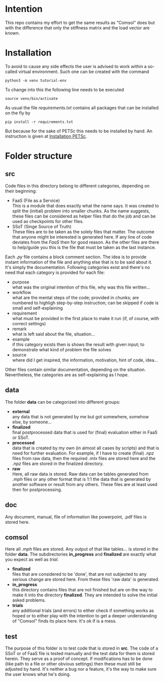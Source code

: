 # Intention
This repo contains my effort to get the same results as "Comsol" does but with the difference that only the stiffness matrix and the load vector are known.


# Installation
To avoid to cause any side effects the user is advised to work within a so-called virtual environment. Such one can be created with the command
```
python3 -m venv tutorial-env
```
To change into this the following line needs to be executed
```
source venv/bin/activate 
```

As usual the file *requirements.txt* contains all packages that can be installed on the fly by
```
pip install -r requirements.txt
```
But because for the sake of PETSc this needs to be installed by hand. An instruction is given at [Installation PETSc](https://petsc.org/release/install/).

# Folder structure
## src
Code files in this directory belong to different categories, depending on their beginning:
- FaaS (File as a Service)  
This is a module that does exactly what the name says. It was created to split the (initial) problem into smaller chunks. As the name suggests, these files can be considered as helper files that do the job and can be used as checkpoints for other files. 
- SSoT (Singe Source of Truth)  
These files are to be taken as the solely files that matter. The outcome that anyone might be interested is generated here. If any line of code deviates from the *FaaS* then for good reason. As the other files are there to help/guide you this is the file that must be taken as the last instance.

Each *.py* file contains a block comment section. The idea is to provide instant information of the file and anything else that is to be said about it. It's simply the documentation.
Following categories exist and there's no need that each category is provided for each file:
- purpose  
    what was the original intention of this file, why was this file written...
- workflow  
    what are the mental steps of the code; provided in chunks; are numbered to highligh step-by-step instruction; can be skipped if code is small and self-explaining
- requirement  
    what must be provided in the first place to make it run (if, of course, with correct settings)
- remark  
    what is left said about the file, situation...
- example  
    if this category exists then is shows the result with given input; to demonstrate what kind of problem the file solves
- source  
    where did I get inspired, the information, motivation, hint of code, idea...

Other files contain similar documentation, depending on the situation. Nevertheless, the categories are as self-explaining as I hope.

## data
The folder **data** can be categorized into different groups:
- **external**  
    any data that is not generated by me but got somewhere, somehow else, by someone...
- **finalized**  
    final postprocessed data that is used for (final) evaluation either in FaaS or SSoT.
- **processed**  
    data that is created by my own (in almost all cases by scripts) and that is need for further evaluation. For example, if I have to create (final) *.npz* files from raw data, then the required *.mtx* files are stored here and the *.npz* files are stored in the finalized directory.
- **raw**  
    Here, all raw data is stored. Raw data can be tables generated from *.mph* files or any other format that is 1:1 the data that is generated by another software or result from any others. These files are at least used then for postprocessing.

## doc
Any document, manual, file of information like powerpoint, .pdf files is stored here. 

## comsol
Here all *.mph* files are stored. Any output of that like tables... is stored in the folder **data**. The subdirectories **in_progress** and **finalized** are exactly what you expect as well as *trial*.
- **finalized**  
    files that are considered to be 'done', that are not subjected to any serious change are stored here. From these files 'raw data' is generated.
- **in_progress**  
    this directory contains files that are not finished but are on the way to make it into the directory **finalized**. They are intended to solve the initial asked problems.
- **trials**  
    any additional trials (and errors) to either check if something works as hoped or to either play with the intention to get a deeper understanding of "Comsol" finds its place here. It's ok if is a mess.

## test
The purpose of this folder is to test code that is stored in **src**. The code of a SSoT or of FaaS file is tested manually and the test data for them is stored herein. They serve as a proof of concept. If modifications has to be done (like path to a file or other obvious settings) then these must still be adjusted by hand. It's neither a bug nor a feature, it's the way to make sure the user knows what he's doing.
